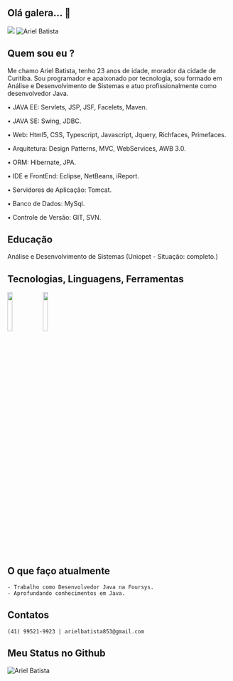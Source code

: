 ## Olá galera... 👋

<a href="https://www.linkedin.com/in/ariel-batista-ba4000190"><img src="https://img.shields.io/badge/--linkedin?label=LinkedIn&logo=LinkedIn&style=social"/></a> <img src="https://komarev.com/ghpvc/?username=arielbat19&label=Profile%20views&color=0e75b6&style=social" alt="Ariel Batista" />


## Quem sou eu ?

Me chamo Ariel Batista, tenho 23 anos de idade, morador da cidade de Curitiba. Sou programador e apaixonado por tecnologia, sou formado em Análise e Desenvolvimento de Sistemas e atuo profissionalmente como desenvolvedor Java.

  • JAVA EE: Servlets, JSP, JSF, Facelets, Maven.

  • JAVA SE: Swing, JDBC.

  • Web: Html5, CSS, Typescript, Javascript, Jquery, Richfaces, Primefaces.

  • Arquitetura: Design Patterns, MVC, WebServices, AWB 3.0.

  • ORM: Hibernate, JPA.

  • IDE e FrontEnd: Eclipse, NetBeans, iReport.

  • Servidores de Aplicação: Tomcat.

  • Banco de Dados:  MySql.

  • Controle de Versão: GIT, SVN.

## Educação

 Análise e Desenvolvimento de Sistemas (Uniopet - Situação: completo.)

## Tecnologias, Linguagens, Ferramentas

<code><img width="15%" src="https://www.vectorlogo.zone/logos/java/java-ar21.svg"></code> <code><img width="15%" src="https://www.vectorlogo.zone/logos/w3_html5/w3_html5-ar21.svg"></code>

## O que faço atualmente

    - Trabalho como Desenvolvedor Java na Foursys.
    - Aprofundando conhecimentos em Java.

## Contatos

    (41) 99521-9923 | arielbatista853@gmail.com

## Meu Status no Github

<img align="center" src="https://github-readme-stats.vercel.app/api?username=arielbat19&show_icons=true&locale=en" alt="Ariel Batista" />



